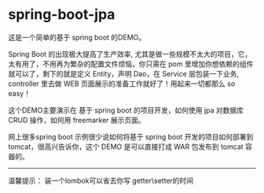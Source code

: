 # spring-boot-jpa

这是一个简单的基于 spring boot 的DEMO。

Spring Boot 的出现极大提高了生产效率, 尤其是做一些规模不太大的项目，它，太有用了，不用再为繁杂的配置文件烦恼，你只需在 pom 里增加你想依赖的组件就可以了，剩下的就是定义 Entity，声明 Dao，在 Service 层包装一下业务, controller 里去做 WEB 页面展示的准备工作就好了！用起来一切都那么 so easy！

这个DEMO主要演示在 基于 spring boot 的项目开发，如何使用 jpa 对数据库 CRUD 操作，如何用 freemarker 展示页面。

网上很多spring boot 示例很少说如何将基于 spring boot 开发的项目如何部署到 tomcat，很高兴告诉你，这个 DEMO 是可以直接打成 WAR 包发布到 tomcat 容器的。

---
温馨提示： 装一个lombok可以省去你写 getter\setter的时间
